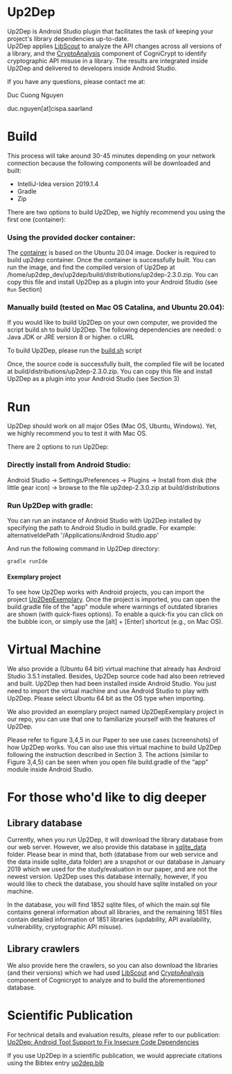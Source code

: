 # Up2Dep

Up2Dep is Android Studio plugin that facilitates the task of keeping your project's library dependencies up-to-date.<br>
Up2Dep applies [LibScout](https://github.com/reddr/LibScout) to analyze the API changes across all versions of a library, and the [CryptoAnalysis](https://github.com/CROSSINGTUD/CryptoAnalysis) component of CogniCrypt to identify cryptographic API misuse in a library. The results are integrated inside Up2Dep and delivered to developers inside Android Studio.

If you have any questions, please contact me at:

Duc Cuong Nguyen

duc.nguyen[at]cispa.saarland


# Build

This process will take around 30-45 minutes depending on your network connection because the following components will be downloaded and built:

- IntelliJ-Idea version 2019.1.4
- Gradle 
- Zip 

There are two options to build Up2Dep, we highly recommend you using the first one (container):

###	Using the provided docker container:

The [container](https://github.com/ngcuongst/up2dep/tree/master/docker-container) is based on the Ubuntu 20.04 image. Docker is required to build up2dep container. Once the container is successfully built. You can run the image, and find the compiled version of Up2Dep at /home/up2dep_dev/up2dep/build/distributions/up2dep-2.3.0.zip. You can copy this file and install Up2Dep as a plugin into your Android Studio (see `Run` Section) 

###	Manually build (tested on Mac OS Catalina, and Ubuntu 20.04):

  If you would like to build Up2Dep on your own computer, we provided the script build.sh to build Up2Dep. The following dependencies are needed:
  o	Java JDK or JRE version 8 or higher. 
  o	cURL
  
  To build Up2Dep, please run the [build.sh](https://github.com/ngcuongst/up2dep/tree/master/build.sh) script 
  
  Once, the source code is successfully built, the compiled file will be located at build/distributions/up2dep-2.3.0.zip. You can copy this file and install Up2Dep as a plugin into your Android Studio (see Section 3)


# Run
Up2Dep should work on all major OSes (Mac OS, Ubuntu, Windows). Yet, we highly recommend you to test it with Mac OS. 

There are 2 options to run Up2Dep:

### Directly install from Android Studio: 
Android Studio -> Settings/Preferences -> Plugins -> Install from disk (the little gear icon) -> browse to the file up2dep-2.3.0.zip at build/distributions

###	Run Up2Dep with gradle: 
You can run an instance of Android Studio with Up2Dep installed by specifying the path to Android Studio in build.gradle. 
For example:
alternativeIdePath '/Applications/Android Studio.app'

And run the following command in Up2Dep directory: 
```console
gradle runIde
```

#### Exemplary project
To see how Up2Dep works with Android projects, you can import the project [Up2DepExemplary](https://github.com/ngcuongst/up2dep/tree/master/sample_projects). Once the project is imported, you can open the build.gradle file of the "app" module where warnings of outdated libraries are shown (with quick-fixes options). To enable a quick-fix you can click on the bubble icon, or simply use the [alt] + [Enter] shortcut (e.g., on Mac OS).

#	Virtual Machine
We also provide a (Ubuntu 64 bit) virtual machine that already has Android Studio 3.5.1 installed. Besides, Up2Dep source code had also been retrieved and built. Up2Dep then had been installed inside Android Studio. You just need to import the virtual machine and use Android Studio to play with Up2Dep. Please select Ubuntu 64 bit as the OS type when importing.

We also provided an exemplary project named Up2DepExemplary project in our repo, you can use that one to familiarize yourself with the features of Up2Dep. 

Please refer to figure 3,4,5 in our Paper to see use cases (screenshots) of how Up2Dep works. You can also use this virtual machine to build Up2Dep following the instruction described in Section 3. The actions (similar to Figure 3,4,5) can be seen when you open file build.gradle of the “app” module inside Android Studio.


# For those who'd like to dig deeper 
## Library database
Currently, when you run Up2Dep, it will download the library database from our web server. However, we also provide this database in [sqlite_data](https://github.com/ngcuongst/up2dep/tree/master/sqlite_data) folder. Please bear in mind that, both (database from our web service and the data inside sqlite_data folder) are a snapshot or our database in January 2019 which we used for the study/evaluation in our paper, and are not the newest version. Up2Dep uses this database internally, however, if you would like to check the database, you should have sqlite installed on your machine.

In the database, you will find 1852 sqlite files, of which the main.sql file contains general information about all libraries, and the remaining 1851 files contain detailed information of 1851 libraries (updability, API availability, vulnerability, cryptographic API misuse).

## Library crawlers
We also provide here the crawlers, so you can also download the libraries (and their versions) which we had used [LibScout](https://github.com/reddr/LibScout) and [CryptoAnalysis](https://github.com/CROSSINGTUD/CryptoAnalysis) component of Cognicrypt to analyze and to build the aforementioned database.

# Scientific Publication
For technical details and evaluation results, please refer to our publication:
[Up2Dep: Android Tool Support to Fix Insecure Code Dependencies](https://cispa.de/en/research/publications/3324-up2dep-android-tool-support-to-fix-insecure-code-dependencies)

If you use Up2Dep in a scientific publication, we would appreciate citations using the Bibtex entry [up2dep.bib](https://github.com/ngcuongst/up2dep/tree/master/publication/up2dep.bib)
